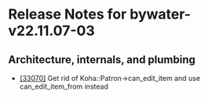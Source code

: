 
# Release Notes for bywater-v22.11.07-03

## Architecture, internals, and plumbing

- [[33070]](http://bugs.koha-community.org/bugzilla3/show_bug.cgi?id=33070) Get rid of Koha::Patron->can_edit_item and use can_edit_item_from instead


